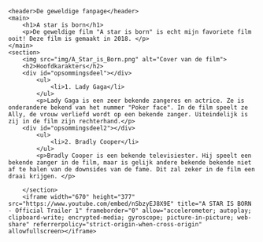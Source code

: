 <!DOCTYPE html>
<html lang="en">
<head>
    <meta charset="UTF-8">
    <meta name="viewport" content="width=device-width, initial-scale=1.0">
    <title>Document</title>
</head>
<body>
    
    <header>De geweldige fanpage</header>
    <main>
        <h1>A star is born</h1>
        <p>De geweldige film "A star is born" is echt mijn favoriete film ooit! Deze film is gemaakt in 2018. </p>
    </main>
    <section>
        <img src="img/A_Star_is_Born.png" alt="Cover van de film">
        <h2>Hoofdkarakters</h2>
        <div id="opsommingsdeel"></div>
            <ul>
                <li>1. Lady Gaga</li>
            </ul>
            <p>Lady Gaga is een zeer bekende zangeres en actrice. Ze is onderandere bekend van het nummer "Poker face". In de film speelt ze Ally, de vrouw verliefd wordt op een bekende zanger. Uiteindelijk is zij in de film zijn rechterhand.</p>
        <div id="opsommingsdeel2"></div>    
            <ul>
                <li>2. Bradly Cooper</li>
            </ul>
            <p>Bradly Cooper is een bekende televisiester. Hij speelt een bekende zanger in de film, maar is gelijk andere bekende bekende niet af te halen van de downsides van de fame. Dit zal zeker in de film een draai krijgen. </p>
        
        </section> 
        <iframe width="670" height="377" src="https://www.youtube.com/embed/nSbzyEJ8X9E" title="A STAR IS BORN - Official Trailer 1" frameborder="0" allow="accelerometer; autoplay; clipboard-write; encrypted-media; gyroscope; picture-in-picture; web-share" referrerpolicy="strict-origin-when-cross-origin" allowfullscreen></iframe>
         
</body>
</html>
